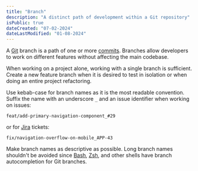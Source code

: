```yaml
---
title: "Branch"
description: "A distinct path of development within a Git repository"
isPublic: true
dateCreated: "07-02-2024"
dateLastModified: "01-08-2024"
---
```


A [Git](git) branch is a path of one or more [commits](commit). Branches allow
developers to work on different features without affecting the main codebase.

When working on a project alone, working with a single branch is sufficient.
Create a new feature branch when it is desired to test in isolation or when
doing an entire project refactoring.

Use kebab-case for branch names as it is the most readable convention. Suffix
the name with an underscore `_` and an issue identifier when working on issues:

```
feat/add-primary-navigation-component_#29
```

or for [Jira](https://www.atlassian.com/software/jira) tickets:

```
fix/navigation-overflow-on-mobile_APP-43
```

Make branch names as descriptive as possible. Long branch names shouldn't
be avoided since [Bash](bash), [Zsh](zsh), and other shells have branch
autocompletion for Git branches.
